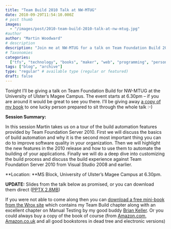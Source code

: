 ```yaml
---
title: "Team Build 2010 Talk at NW-MTUG"
date: 2010-09-29T11:54:10.000Z
# post thumb
images:
  - "/images/post/2010-team-build-2010-talk-at-nw-mtug.jpg"
#author
author: "Martin Woodward"
# description
description: "Join me at NW-MTUG for a talk on Team Foundation Build 2010, featuring automation tips and a chance to win my book."
# Taxonomies
categories:
  ["tfs", "technology", "books", "maker", "web", "programming", "personal"]
tags: ["blog", "archive"]
type: "regular" # available type (regular or featured)
draft: false
---
```


Tonight I’ll be giving a talk on Team Foundation Build for NW-MTUG at the University of Ulster’s Magee Campus. The event starts at 6.30pm – if you are around it would be great to see you there. I’ll be giving away [a copy of my book](http://amzn.to/bXPvaz) to one lucky person prepared to sit through the whole talk :-)

**Session Summary:**

In this session Martin takes us on a tour of the build automation features provided by Team Foundation Server 2010. First we will discuss the basics of build automation and why it is the second most important thing you can do to improve software quality in your organization. Then we will highlight the new features in the 2010 release and how to use them to automate the building of your applications. Finally we will do a deep dive into customizing the build process and discuss the build experience against Team Foundation Server 2010 from Visual Studio 2008 and earlier.

**Location: **MS Block, University of Ulster’s Magee Campus at 6.30pm.

**UPDATE:** Slides from the talk below as promised, or you can download them direct ([PPTX 2.8MB](http://cid-c7a08ae2600d197a.office.live.com/view.aspx/talks/MTUG/TeamBuild2010.pptx))

If you were not able to come along then you can [download a free mini-book from the Wrox site](http://tinyurl.com/vs2010alm) which contains my Team Build chapter along with an excellent chapter on Manual Testing by my good buddy [Brian Keller](http://blogs.msdn.com/b/briankel/). Or you could always buy a copy of the book of course (from [Amazon.com](http://www.amazon.com/gp/product/0470484268?ie=UTF8&tag=woodweb03-20&linkCode=as2&camp=1789&creative=390957&creativeASIN=0470484268), [Amazon.co.uk](http://www.amazon.co.uk/gp/product/0470484268?ie=UTF8&tag=woodwardwebcom&linkCode=as2&camp=1634&creative=19450&creativeASIN=0470484268) and all good bookstores in dead tree and electronic versions)
